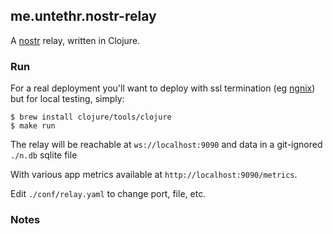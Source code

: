 ## me.untethr.nostr-relay

A [nostr](https://github.com/fiatjaf/nostr/) relay, written in Clojure.

### Run

For a real deployment you'll want to deploy with ssl termination (eg [ngnix](https://www.nginx.com/))
but for local testing, simply:

```
$ brew install clojure/tools/clojure
$ make run
```

The relay will be reachable at `ws://localhost:9090` and data
in a git-ignored `./n.db` sqlite file 

With various app metrics available at `http://localhost:9090/metrics`.

Edit `./conf/relay.yaml` to change port, file, etc.

### Notes

